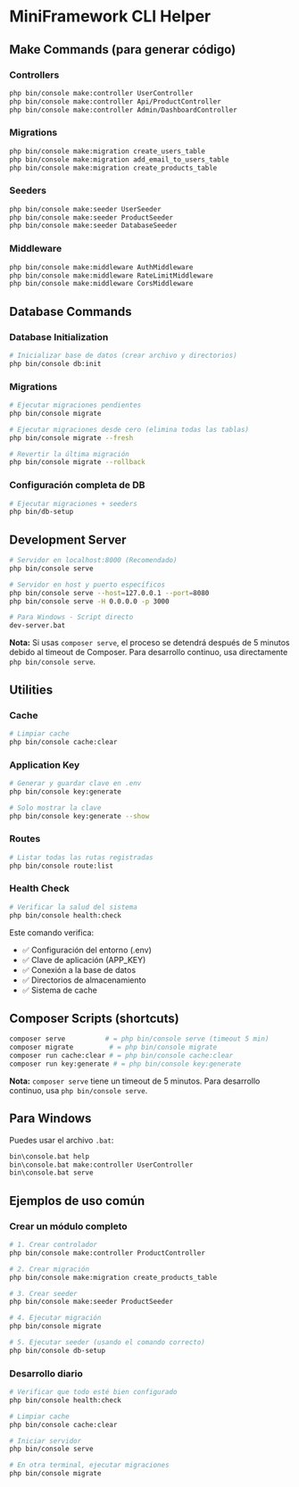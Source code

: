 # MiniFramework CLI Helper

## Make Commands (para generar código)

### Controllers

```bash
php bin/console make:controller UserController
php bin/console make:controller Api/ProductController
php bin/console make:controller Admin/DashboardController
```

### Migrations

```bash
php bin/console make:migration create_users_table
php bin/console make:migration add_email_to_users_table
php bin/console make:migration create_products_table
```

### Seeders

```bash
php bin/console make:seeder UserSeeder
php bin/console make:seeder ProductSeeder
php bin/console make:seeder DatabaseSeeder
```

### Middleware

```bash
php bin/console make:middleware AuthMiddleware
php bin/console make:middleware RateLimitMiddleware
php bin/console make:middleware CorsMiddleware
```

## Database Commands

### Database Initialization

```bash
# Inicializar base de datos (crear archivo y directorios)
php bin/console db:init
```

### Migrations

```bash
# Ejecutar migraciones pendientes
php bin/console migrate

# Ejecutar migraciones desde cero (elimina todas las tablas)
php bin/console migrate --fresh

# Revertir la última migración
php bin/console migrate --rollback
```

### Configuración completa de DB

```bash
# Ejecutar migraciones + seeders
php bin/db-setup
```

## Development Server

```bash
# Servidor en localhost:8000 (Recomendado)
php bin/console serve

# Servidor en host y puerto específicos
php bin/console serve --host=127.0.0.1 --port=8080
php bin/console serve -H 0.0.0.0 -p 3000

# Para Windows - Script directo
dev-server.bat
```

**Nota:** Si usas `composer serve`, el proceso se detendrá después de 5 minutos debido al timeout de Composer. Para desarrollo continuo, usa directamente `php bin/console serve`.

## Utilities

### Cache

```bash
# Limpiar cache
php bin/console cache:clear
```

### Application Key

```bash
# Generar y guardar clave en .env
php bin/console key:generate

# Solo mostrar la clave
php bin/console key:generate --show
```

### Routes

```bash
# Listar todas las rutas registradas
php bin/console route:list
```

### Health Check

```bash
# Verificar la salud del sistema
php bin/console health:check
```

Este comando verifica:

- ✅ Configuración del entorno (.env)
- ✅ Clave de aplicación (APP_KEY)
- ✅ Conexión a la base de datos
- ✅ Directorios de almacenamiento
- ✅ Sistema de cache

## Composer Scripts (shortcuts)

```bash
composer serve          # = php bin/console serve (timeout 5 min)
composer migrate         # = php bin/console migrate
composer run cache:clear # = php bin/console cache:clear
composer run key:generate # = php bin/console key:generate
```

**Nota:** `composer serve` tiene un timeout de 5 minutos. Para desarrollo continuo, usa `php bin/console serve`.

## Para Windows

Puedes usar el archivo `.bat`:

```cmd
bin\console.bat help
bin\console.bat make:controller UserController
bin\console.bat serve
```

## Ejemplos de uso común

### Crear un módulo completo

```bash
# 1. Crear controlador
php bin/console make:controller ProductController

# 2. Crear migración
php bin/console make:migration create_products_table

# 3. Crear seeder
php bin/console make:seeder ProductSeeder

# 4. Ejecutar migración
php bin/console migrate

# 5. Ejecutar seeder (usando el comando correcto)
php bin/console db-setup
```

### Desarrollo diario

```bash
# Verificar que todo esté bien configurado
php bin/console health:check

# Limpiar cache
php bin/console cache:clear

# Iniciar servidor
php bin/console serve

# En otra terminal, ejecutar migraciones
php bin/console migrate
```
